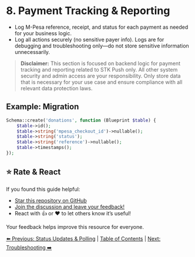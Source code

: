 # 8. Payment Tracking & Reporting

- Log M-Pesa reference, receipt, and status for each payment as needed for your business logic.
- Log all actions securely (no sensitive payer info). Logs are for debugging and troubleshooting only—do not store sensitive information unnecessarily.

> **Disclaimer:** This section is focused on backend logic for payment tracking and reporting related to STK Push only. All other system security and admin access are your responsibility. Only store data that is necessary for your use case and ensure compliance with all relevant data protection laws.

## Example: Migration

```php
Schema::create('donations', function (Blueprint $table) {
    $table->id();
    $table->string('mpesa_checkout_id')->nullable();
    $table->string('status');
    $table->string('reference')->nullable();
    $table->timestamps();
});
```

## ⭐ Rate & React

If you found this guide helpful:

- [Star this repository on GitHub](https://github.com/johnekiru/mpesa-laravel-guide)
- [Join the discussion and leave your feedback!](https://github.com/me12free/mpesa-laravel-guide/discussions)
- React with 👍 or ❤️ to let others know it’s useful!

Your feedback helps improve this resource for everyone.

[⬅️ Previous: Status Updates & Polling](./status-ux.md) | [Table of Contents](../README.md#table-of-contents) | [Next: Troubleshooting ➡️](./troubleshooting.md)
